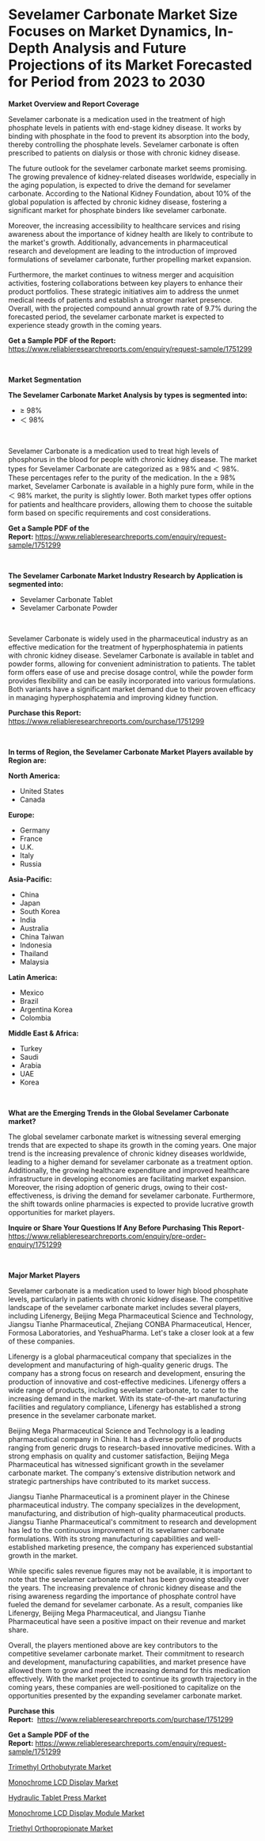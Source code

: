 <p><h1>Sevelamer Carbonate Market Size Focuses on Market Dynamics, In-Depth Analysis and Future Projections of its Market Forecasted for Period from 2023 to 2030</h1></p><p><strong>Market Overview and Report Coverage</strong></p>
<p><p>Sevelamer carbonate is a medication used in the treatment of high phosphate levels in patients with end-stage kidney disease. It works by binding with phosphate in the food to prevent its absorption into the body, thereby controlling the phosphate levels. Sevelamer carbonate is often prescribed to patients on dialysis or those with chronic kidney disease.</p><p>The future outlook for the sevelamer carbonate market seems promising. The growing prevalence of kidney-related diseases worldwide, especially in the aging population, is expected to drive the demand for sevelamer carbonate. According to the National Kidney Foundation, about 10% of the global population is affected by chronic kidney disease, fostering a significant market for phosphate binders like sevelamer carbonate.</p><p>Moreover, the increasing accessibility to healthcare services and rising awareness about the importance of kidney health are likely to contribute to the market's growth. Additionally, advancements in pharmaceutical research and development are leading to the introduction of improved formulations of sevelamer carbonate, further propelling market expansion.</p><p>Furthermore, the market continues to witness merger and acquisition activities, fostering collaborations between key players to enhance their product portfolios. These strategic initiatives aim to address the unmet medical needs of patients and establish a stronger market presence. Overall, with the projected compound annual growth rate of 9.7% during the forecasted period, the sevelamer carbonate market is expected to experience steady growth in the coming years.</p></p>
<p><strong>Get a Sample PDF of the Report:</strong> <a href="https://www.reliableresearchreports.com/enquiry/request-sample/1751299">https://www.reliableresearchreports.com/enquiry/request-sample/1751299</a></p>
<p>&nbsp;</p>
<p><strong>Market Segmentation</strong></p>
<p><strong>The Sevelamer Carbonate Market Analysis by types is segmented into:</strong></p>
<p><ul><li>≥ 98%</li><li>＜ 98%</li></ul></p>
<p>&nbsp;</p>
<p><p>Sevelamer Carbonate is a medication used to treat high levels of phosphorus in the blood for people with chronic kidney disease. The market types for Sevelamer Carbonate are categorized as ≥ 98% and ＜ 98%. These percentages refer to the purity of the medication. In the ≥ 98% market, Sevelamer Carbonate is available in a highly pure form, while in the ＜ 98% market, the purity is slightly lower. Both market types offer options for patients and healthcare providers, allowing them to choose the suitable form based on specific requirements and cost considerations.</p></p>
<p><strong>Get a Sample PDF of the Report:</strong>&nbsp;<a href="https://www.reliableresearchreports.com/enquiry/request-sample/1751299">https://www.reliableresearchreports.com/enquiry/request-sample/1751299</a></p>
<p>&nbsp;</p>
<p><strong>The Sevelamer Carbonate Market Industry Research by Application is segmented into:</strong></p>
<p><ul><li>Sevelamer Carbonate Tablet</li><li>Sevelamer Carbonate Powder</li></ul></p>
<p>&nbsp;</p>
<p><p>Sevelamer Carbonate is widely used in the pharmaceutical industry as an effective medication for the treatment of hyperphosphatemia in patients with chronic kidney disease. Sevelamer Carbonate is available in tablet and powder forms, allowing for convenient administration to patients. The tablet form offers ease of use and precise dosage control, while the powder form provides flexibility and can be easily incorporated into various formulations. Both variants have a significant market demand due to their proven efficacy in managing hyperphosphatemia and improving kidney function.</p></p>
<p><strong>Purchase this Report:</strong>&nbsp; <a href="https://www.reliableresearchreports.com/purchase/1751299">https://www.reliableresearchreports.com/purchase/1751299</a></p>
<p>&nbsp;</p>
<p><strong>In terms of Region, the Sevelamer Carbonate Market Players available by Region are:</strong></p>
<p>
    <p> <strong> North America: </strong>
        <ul>
            <li>United States</li>
            <li>Canada</li>
        </ul>
        </p> 
    <p> <strong> Europe: </strong>
        <ul>
            <li>Germany</li>
            <li>France</li>
            <li>U.K.</li>
            <li>Italy</li>
            <li>Russia</li>
        </ul>
        </p> 
    <p> <strong> Asia-Pacific: </strong>
        <ul>
            <li>China</li>
            <li>Japan</li>
            <li>South Korea</li>
            <li>India</li>
            <li>Australia</li>
            <li>China Taiwan</li>
            <li>Indonesia</li>
            <li>Thailand</li>
            <li>Malaysia</li>
        </ul>
        </p> 
    <p> <strong> Latin America: </strong>
        <ul>
            <li>Mexico</li>
            <li>Brazil</li>
            <li>Argentina Korea</li>
            <li>Colombia</li>
        </ul>
        </p> 
    <p> <strong> Middle East & Africa: </strong>
        <ul>
            <li>Turkey</li>
            <li>Saudi</li>
            <li>Arabia</li>
            <li>UAE</li>
            <li>Korea</li>
        </ul>
    </p>
    </p>
<p>&nbsp;</p>
<p><strong>What are the Emerging Trends in the Global Sevelamer Carbonate market?</strong></p>
<p><p>The global sevelamer carbonate market is witnessing several emerging trends that are expected to shape its growth in the coming years. One major trend is the increasing prevalence of chronic kidney diseases worldwide, leading to a higher demand for sevelamer carbonate as a treatment option. Additionally, the growing healthcare expenditure and improved healthcare infrastructure in developing economies are facilitating market expansion. Moreover, the rising adoption of generic drugs, owing to their cost-effectiveness, is driving the demand for sevelamer carbonate. Furthermore, the shift towards online pharmacies is expected to provide lucrative growth opportunities for market players.</p></p>
<p><strong>Inquire or Share Your Questions If Any Before Purchasing This Report</strong>- <a href="https://www.reliableresearchreports.com/enquiry/pre-order-enquiry/1751299">https://www.reliableresearchreports.com/enquiry/pre-order-enquiry/1751299</a></p>
<p>&nbsp;</p>
<p><strong>Major Market Players</strong></p>
<p><p>Sevelamer carbonate is a medication used to lower high blood phosphate levels, particularly in patients with chronic kidney disease. The competitive landscape of the sevelamer carbonate market includes several players, including Lifenergy, Beijing Mega Pharmaceutical Science and Technology, Jiangsu Tianhe Pharmaceutical, Zhejiang CONBA Pharmaceutical, Hencer, Formosa Laboratories, and YeshuaPharma. Let's take a closer look at a few of these companies.</p><p>Lifenergy is a global pharmaceutical company that specializes in the development and manufacturing of high-quality generic drugs. The company has a strong focus on research and development, ensuring the production of innovative and cost-effective medicines. Lifenergy offers a wide range of products, including sevelamer carbonate, to cater to the increasing demand in the market. With its state-of-the-art manufacturing facilities and regulatory compliance, Lifenergy has established a strong presence in the sevelamer carbonate market.</p><p>Beijing Mega Pharmaceutical Science and Technology is a leading pharmaceutical company in China. It has a diverse portfolio of products ranging from generic drugs to research-based innovative medicines. With a strong emphasis on quality and customer satisfaction, Beijing Mega Pharmaceutical has witnessed significant growth in the sevelamer carbonate market. The company's extensive distribution network and strategic partnerships have contributed to its market success.</p><p>Jiangsu Tianhe Pharmaceutical is a prominent player in the Chinese pharmaceutical industry. The company specializes in the development, manufacturing, and distribution of high-quality pharmaceutical products. Jiangsu Tianhe Pharmaceutical's commitment to research and development has led to the continuous improvement of its sevelamer carbonate formulations. With its strong manufacturing capabilities and well-established marketing presence, the company has experienced substantial growth in the market.</p><p>While specific sales revenue figures may not be available, it is important to note that the sevelamer carbonate market has been growing steadily over the years. The increasing prevalence of chronic kidney disease and the rising awareness regarding the importance of phosphate control have fueled the demand for sevelamer carbonate. As a result, companies like Lifenergy, Beijing Mega Pharmaceutical, and Jiangsu Tianhe Pharmaceutical have seen a positive impact on their revenue and market share.</p><p>Overall, the players mentioned above are key contributors to the competitive sevelamer carbonate market. Their commitment to research and development, manufacturing capabilities, and market presence have allowed them to grow and meet the increasing demand for this medication effectively. With the market projected to continue its growth trajectory in the coming years, these companies are well-positioned to capitalize on the opportunities presented by the expanding sevelamer carbonate market.</p></p>
<p><strong>Purchase this Report:</strong>&nbsp;&nbsp;<a href="https://www.reliableresearchreports.com/purchase/1751299">https://www.reliableresearchreports.com/purchase/1751299</a></p>
<p></p>
<p><strong>Get a Sample PDF of the Report:</strong>&nbsp;<a href="https://www.reliableresearchreports.com/enquiry/request-sample/1751299">https://www.reliableresearchreports.com/enquiry/request-sample/1751299</a></p>
<p><p><a href="https://github.com/aasishrp01/Market-Research-Report-List-1/blob/main/trimethyl-orthobutyrate-market.md">Trimethyl Orthobutyrate Market</a></p><p><a href="https://medium.com/@hotspotflipk/monochrome-lcd-display-market-share-evolution-and-market-growth-trends-2023-2030-1d278331253c">Monochrome LCD Display Market</a></p><p><a href="https://medium.com/@earn.only.flood/hydraulic-tablet-press-market-furnishes-information-on-market-share-market-trends-and-market-dae143f78cda">Hydraulic Tablet Press Market</a></p><p><a href="https://medium.com/@bhumi.technologiesmumbai/monochrome-lcd-display-module-market-insight-market-trends-growth-forecasted-from-2023-to-2030-52ba542a6ab2">Monochrome LCD Display Module Market</a></p><p><a href="https://github.com/aashishrp02/Market-Research-Report-List-1/blob/main/triethyl-orthopropionate-market.md">Triethyl Orthopropionate Market</a></p></p>